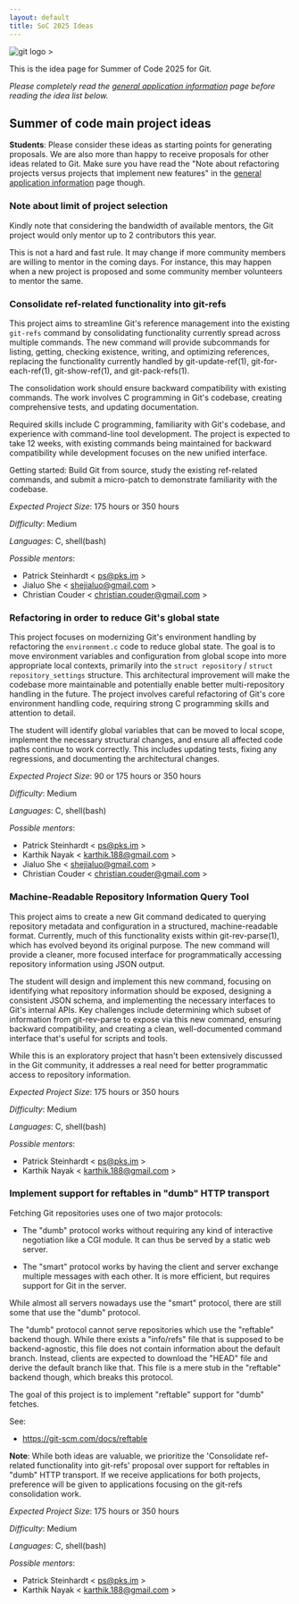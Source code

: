 ```yaml
---
layout: default
title: SoC 2025 Ideas
---
```


![git logo >](https://git-scm.com/images/logos/downloads/Git-Logo-2Color.svg)

This is the idea page for Summer of Code 2025 for Git.

*Please completely read the [general application information](https://git.github.io/General-Application-Information)
page before reading the idea list below.*

## Summer of code main project ideas

**Students**: Please consider these ideas as starting points for
generating proposals. We are also more than happy to receive proposals
for other ideas related to Git. Make sure you have read the "Note
about refactoring projects versus projects that implement new
features" in the [general application information](https://git.github.io/General-Application-Information)
page though.

### Note about limit of project selection

Kindly note that considering the bandwidth of available mentors, the
Git project would only mentor up to 2 contributors this year.

This is not a hard and fast rule. It may change if more community members are
willing to mentor in the coming days. For instance, this may happen when
a new project is proposed and some community member volunteers to mentor
the same.


### Consolidate ref-related functionality into git-refs

This project aims to streamline Git's reference management into the existing
`git-refs` command by consolidating functionality currently spread
across multiple commands. The new command will provide subcommands for listing,
getting, checking existence, writing, and optimizing references, replacing the
functionality currently handled by git-update-ref(1), git-for-each-ref(1),
git-show-ref(1), and git-pack-refs(1).

The consolidation work should ensure backward compatibility with existing
commands. The work involves C programming in Git's codebase, creating
comprehensive tests, and updating documentation.

Required skills include C programming, familiarity with Git's codebase, and experience with command-line tool development. The project is expected to take 12 weeks, with existing commands being maintained for backward compatibility while development focuses on the new unified interface.

Getting started: Build Git from source, study the existing ref-related commands, and submit a micro-patch to demonstrate familiarity with the codebase.

_Expected Project Size_: 175 hours or 350 hours

_Difficulty_: Medium

_Languages_: C, shell(bash)

_Possible mentors_:

* Patrick Steinhardt < <ps@pks.im> >
* Jialuo She < <shejialuo@gmail.com> >
* Christian Couder < <christian.couder@gmail.com> >


### Refactoring in order to reduce Git's global state

This project focuses on modernizing Git's environment handling by refactoring
the `environment.c` code to reduce global state. The goal is to move environment
variables and configuration from global scope into more appropriate local
contexts, primarily into the `struct repository` / `struct repository_settings`
structure. This architectural improvement will make the codebase more
maintainable and potentially enable better multi-repository handling in the
future. The project involves careful refactoring of Git's core environment
handling code, requiring strong C programming skills and attention to detail.

The student will identify global variables that can be moved to local scope,
implement the necessary structural changes, and ensure all affected code paths
continue to work correctly. This includes updating tests, fixing any
regressions, and documenting the architectural changes. 

_Expected Project Size_: 90 or 175 hours or 350 hours

_Difficulty_: Medium

_Languages_: C, shell(bash)

_Possible mentors_:

* Patrick Steinhardt < <ps@pks.im> >
* Karthik Nayak < <karthik.188@gmail.com> >
* Jialuo She < <shejialuo@gmail.com> >
* Christian Couder < <christian.couder@gmail.com> >


### Machine-Readable Repository Information Query Tool

This project aims to create a new Git command dedicated to querying repository
metadata and configuration in a structured, machine-readable format. Currently,
much of this functionality exists within git-rev-parse(1), which has evolved
beyond its original purpose. The new command will provide a cleaner, more
focused interface for programmatically accessing repository information using
JSON output.

The student will design and implement this new command, focusing on identifying
what repository information should be exposed, designing a consistent JSON
schema, and implementing the necessary interfaces to Git's internal APIs. Key
challenges include determining which subset of information from git-rev-parse to
expose via this new command, ensuring backward compatibility, and creating a
clean, well-documented command interface that's useful for scripts and tools.

While this is an exploratory project that hasn't been extensively discussed in
the Git community, it addresses a real need for better programmatic access to
repository information.

_Expected Project Size_: 175 hours or 350 hours

_Difficulty_: Medium

_Languages_: C, shell(bash)

_Possible mentors_:

* Patrick Steinhardt < <ps@pks.im> >
* Karthik Nayak < <karthik.188@gmail.com> >


### Implement support for reftables in "dumb" HTTP transport

Fetching Git repositories uses one of two major protocols:

  - The "dumb" protocol works without requiring any kind of
    interactive negotiation like a CGI module. It can thus
    be served by a static web server.

  - The "smart" protocol works by having the client and
    server exchange multiple messages with each other. It is
    more efficient, but requires support for Git in the
    server.

While almost all servers nowadays use the "smart" protocol,
there are still some that use the "dumb" protocol.

The "dumb" protocol cannot serve repositories which use the
"reftable" backend though. While there exists a "info/refs"
file that is supposed to be backend-agnostic, this file does
not contain information about the default branch. Instead,
clients are expected to download the "HEAD" file and derive
the default branch like that. This file is a mere stub in
the "reftable" backend though, which breaks this protocol.

The goal of this project is to implement "reftable" support
for "dumb" fetches.

See:

  - <https://git-scm.com/docs/reftable>

**Note**: While both ideas are valuable, we prioritize the 'Consolidate ref-related
functionality into git-refs' proposal over support for reftables in "dumb" HTTP transport. If we receive applications for both
projects, preference will be given to applications focusing on the git-refs
consolidation work.

_Expected Project Size_: 175 hours or 350 hours

_Difficulty_: Medium

_Languages_: C, shell(bash)

_Possible mentors_:
* Patrick Steinhardt < <ps@pks.im> >
* Karthik Nayak < <karthik.188@gmail.com> >
